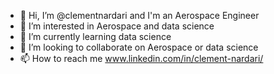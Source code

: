 - 👋 Hi, I’m @clementnardari and I'm an Aerospace Engineer
- 👀 I’m interested in Aerospace and data science
- 🌱 I’m currently learning data science
- 💞️ I’m looking to collaborate on Aerospace or data science
- 📫 How to reach me www.linkedin.com/in/clement-nardari/

<!---
clementnardari/clementnardari is a ✨ special ✨ repository because its `README.md` (this file) appears on your GitHub profile.
You can click the Preview link to take a look at your changes.
--->
